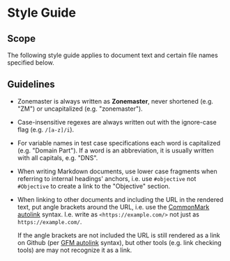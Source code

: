 # Style Guide

## Scope

The following style guide applies to document text and certain file names
specified below.

## Guidelines

* Zonemaster is always written as **Zonemaster**, never shortened (e.g. "ZM") or
  uncapitalized (e.g. "zonemaster").
* Case-insensitive regexes are always written out with the ignore-case flag
  (e.g. `/[a-z]/i`).
* For variable names in test case specifications each word is capitalized (e.g.
  "Domain Part"). If a word is an abbreviation, it is usually written with all
  capitals, e.g. "DNS".
* When writing Markdown documents, use lower case fragments when referring to
  internal headings' anchors, i.e. use `#objective` not `#Objective` to create
  a link to the "Objective" section.
* When linking to other documents and including the URL in the rendered text,
  put angle brackets around the URL, i.e. use the [CommonMark autolink] syntax.
  I.e. write as `<https://example.com/>` not just as `https://example.com/`.

  If the angle brackets are not included the URL is still rendered as a link on
  Github (per [GFM autolink] syntax), but other tools (e.g. link checking tools)
  are may not recognize it as a link.

[CommonMark autolink]: https://spec.commonmark.org/0.30/#autolinks
[GFM autolink]: https://github.github.com/gfm/#autolinks-extension-
